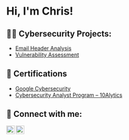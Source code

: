 <h1>Hi, I'm Chris!

<h2>👨‍💻 Cybersecurity Projects:</h2>

  - [Email Header Analysis](https://github.com/chrisaondo/Email-Header-Analysis) <br/>
  - [Vulnerability Assessment](https://github.com/chrisaondo/Vulnerability-Scan/tree/main) <br/>



  
<h2>📄 Certifications</h2>


  - [Google Cybersecurity](https://www.credly.com/badges/a5974528-175a-4b0e-9d57-923d29945c82/linked_in_profile)
  - [Cybersecurity Analyst Program – 10Alytics](https://github.com/chrisaondo/chrisaondo/blob/main/10Alytics%20Certificate.pdf)



<h2> 🤳 Connect with me:</h2>

[<img align="left" alt="KrisAon | YouTube" width="22px" src="https://cdn.jsdelivr.net/npm/simple-icons@v3/icons/youtube.svg" />][youtube]
[<img align="left" alt="/in/christopher-aondoakaa| LinkedIn" width="22px" src="https://cdn.jsdelivr.net/npm/simple-icons@v3/icons/linkedin.svg" />][linkedin]


[youtube]: https://www.youtube.com/@KrisAon
[linkedin]: www.linkedin.com/in/christopher-aondoakaa

<!--
**joshmadakor1/joshmadakor1** is a ✨ _special_ ✨ repository because its `README.md` (this file) appears on your GitHub profile.

Here are some ideas to get you started:

- 🔭 I’m currently working on ...
- 🌱 I’m currently learning ...
- 👯 I’m looking to collaborate on ...
- 🤔 I’m looking for help with ...
- 💬 Ask me about ...
- 📫 How to reach me: ...
- 😄 Pronouns: ...
- ⚡ Fun fact: ...
-->
